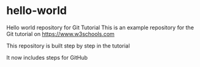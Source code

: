 # hello-world
Hello world repository for Git Tutorial
This is an example repository for the Git tutorial on https://www.w3schools.com

This repository is built step by step in the tutorial

It now includes steps for GitHub
